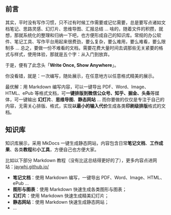 ## 前言

其实，平时没有写作习惯，只不过有时候工作需要或记忆需要，总是要写点诸如文档笔记、思路灵感、幻灯片、思维导图、汇报总结 ... 啥的，随着文件的积攒，就想，那就系统化的整理和归纳一下吧，也方便形成自己的知识库。常规的办公软件、笔记工具、写作平台用起来很费劲，要么复杂，要么难用，要么难看，要么限制多 ... 总之，要做一份不难看的文档，需要花费大量时间去调那些无关紧要的格式与样式，使用体验，那就是五个字：从入门到放弃。

于是，便有了此念头「**Write Once, Show Anywhere**」。

你没看错，就是：一次编写，随处展示，在任意地方以任意格式精美的展示。

最优解：用 Markdown 编写内容，可以一键导出 PDF、Word、Image、HTML、ePub 等格式文档，可**一键排版到微信公众号、知乎、掘金、头条**等媒体，可一键输出 **幻灯片**、**思维导图**、**静态网站** ... 而你要做的仅仅是专注于自己的内容，无需关心排版、格式，实现**以最小的输入代价**生成各类**印刷级排版**格式的文档。



## 知识库

知识库展示，采用  MkDocs 一键生成静态网站，内容包含日常**笔记文档**、**工作成果**、各类**教程**和**小工具**，方便自己也方便大家。

比如以下部分 Markdown 教程（没有比这总结得更好的了），更多内容点进网站：[jaywhj.github.io/](https://jaywhj.github.io/)

- **笔记文档**：使用 Markdown 编写，一键导出 PDF、Word、Image、HTML、ePub ... 
- **图形与图表**：使用 Markdown 快速生成各类图形与图表；
- **幻灯片**：使用 Markdown 快速生成精美幻灯片；
- **静态网站**：使用 Markdown 快速生成静态网站；
- ...

